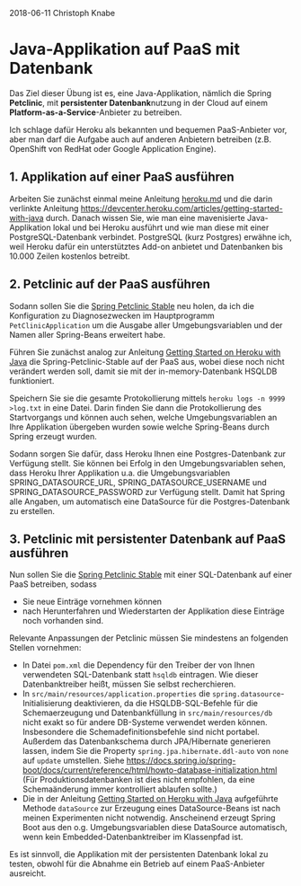2018-06-11 Christoph Knabe

# Java-Applikation auf PaaS mit Datenbank

Das Ziel dieser Übung ist es, eine Java-Applikation, nämlich die Spring **Petclinic**, mit **persistenter Datenbank**nutzung in der Cloud auf einem **Platform-as-a-Service**-Anbieter zu betreiben.

Ich schlage dafür Heroku als bekannten und bequemen PaaS-Anbieter vor, aber man darf die Aufgabe auch auf anderen Anbietern betreiben (z.B. OpenShift von RedHat oder Google Application Engine).

## 1. Applikation auf einer PaaS ausführen

Arbeiten Sie zunächst einmal meine Anleitung [heroku.md](heroku.md) und die darin verlinkte Anleitung https://devcenter.heroku.com/articles/getting-started-with-java durch. Danach wissen Sie, wie man eine mavenisierte Java-Applikation lokal und bei Heroku ausführt und wie man diese mit einer PostgreSQL-Datenbank verbindet. PostgreSQL (kurz Postgres) erwähne ich, weil Heroku dafür ein unterstütztes Add-on anbietet und Datenbanken bis 10.000 Zeilen kostenlos betreibt.

## 2. Petclinic auf der PaaS ausführen

Sodann sollen Sie die [Spring Petclinic Stable](https://github.com/ChristophKnabe/spring-petclinic-stable) neu holen, da ich die Konfiguration zu Diagnosezwecken im Hauptprogramm `PetClinicApplication` um die Ausgabe aller Umgebungsvariablen und der Namen aller Spring-Beans erweitert habe. 

Führen Sie zunächst analog zur Anleitung [Getting Started on Heroku with Java](https://devcenter.heroku.com/articles/getting-started-with-java#introduction) die Spring-Petclinic-Stable auf der PaaS aus, wobei diese noch nicht verändert werden soll, damit sie mit der in-memory-Datenbank HSQLDB funktioniert.

Speichern Sie sie die gesamte Protokollierung mittels `heroku logs -n 9999 >log.txt` in eine Datei. Darin finden Sie dann die Protokollierung des Startvorgangs und können auch sehen, welche Umgebungsvariablen an Ihre Applikation übergeben wurden sowie welche Spring-Beans durch Spring erzeugt wurden.

Sodann sorgen Sie dafür, dass Heroku Ihnen eine Postgres-Datenbank zur Verfügung stellt. Sie können bei Erfolg in den Umgebungsvariablen sehen, dass Heroku Ihrer Applikation u.a. die Umgebungsvariablen SPRING_DATASOURCE_URL, SPRING_DATASOURCE_USERNAME und SPRING_DATASOURCE_PASSWORD zur Verfügung stellt. Damit hat Spring alle Angaben, um automatisch eine DataSource für die Postgres-Datenbank zu erstellen.

## 3. Petclinic mit persistenter Datenbank auf PaaS ausführen

Nun sollen Sie die [Spring Petclinic Stable](https://github.com/ChristophKnabe/spring-petclinic-stable) mit einer SQL-Datenbank auf einer PaaS betreiben, sodass

- Sie neue Einträge vornehmen können
- nach Herunterfahren und Wiederstarten der Applikation diese Einträge noch vorhanden sind.

Relevante Anpassungen der Petclinic müssen Sie mindestens an folgenden Stellen vornehmen:

- In Datei  `pom.xml` die Dependency für den Treiber der von Ihnen verwendeten SQL-Datenbank statt `hsqldb` eintragen. Wie dieser Datenbanktreiber heißt, müssen Sie selbst recherchieren.
- In `src/main/resources/application.properties` die `spring.datasource`-Initialisierung deaktivieren, da die HSQLDB-SQL-Befehle für die Schemaerzeugung und Datenbankfüllung in `src/main/resources/db` nicht exakt so für andere DB-Systeme verwendet werden können. Insbesondere die Schemadefinitionsbefehle sind nicht portabel.
  Außerdem das Datenbankschema durch JPA/Hibernate generieren lassen, indem Sie die Property `spring.jpa.hibernate.ddl-auto` von `none` auf `update` umstellen. Siehe https://docs.spring.io/spring-boot/docs/current/reference/html/howto-database-initialization.html (Für Produktionsdatenbanken ist dies nicht empfohlen, da eine Schemaänderung immer kontrolliert ablaufen sollte.)
- Die in der Anleitung [Getting Started on Heroku with Java](https://devcenter.heroku.com/articles/getting-started-with-java#introduction) aufgeführte Methode `dataSource` zur Erzeugung eines DataSource-Beans ist nach meinen Experimenten nicht notwendig. Anscheinend erzeugt Spring Boot aus den o.g. Umgebungsvariablen diese DataSource automatisch, wenn kein Embedded-Datenbanktreiber im Klassenpfad ist.

Es ist sinnvoll, die Applikation mit der persistenten Datenbank lokal zu testen, obwohl für die Abnahme ein Betrieb auf einem PaaS-Anbieter ausreicht.
